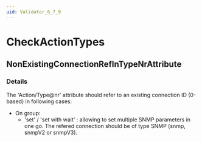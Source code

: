 ```yaml
---
uid: Validator_6_7_9
---
```


# CheckActionTypes

## NonExistingConnectionRefInTypeNrAttribute

<!-- Description, Properties, ... sections are auto-generated. -->
<!-- REPLACE ME AUTO-GENERATION -->

### Details

The 'Action/Type@nr' attribute should refer to an existing connection ID (0-based) in following cases:
- On group:
    - 'set' / 'set with wait' : allowing to set multiple SNMP parameters in one go. The refered connection should be of type SNMP (snmp, snmpV2 or snmpV3).

<!-- Uncomment to add example code -->
<!--### Example code-->
